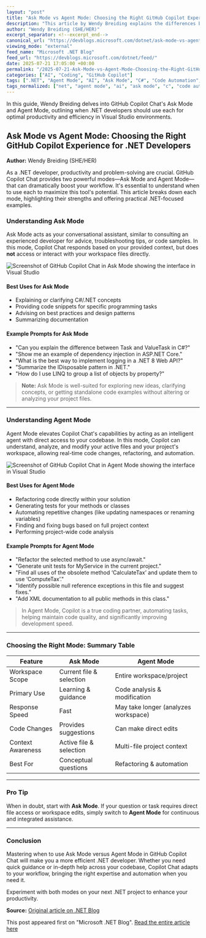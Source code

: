 ```yaml
---
layout: "post"
title: "Ask Mode vs Agent Mode: Choosing the Right GitHub Copilot Experience for .NET Developers"
description: "This article by Wendy Breiding explains the differences between Ask Mode and Agent Mode in GitHub Copilot Chat, providing .NET-specific guidance on when and how to leverage each mode for effective productivity, code assistance, refactoring, and project navigation within Visual Studio and Visual Studio Code."
author: "Wendy Breiding (SHE/HER)"
excerpt_separator: <!--excerpt_end-->
canonical_url: "https://devblogs.microsoft.com/dotnet/ask-mode-vs-agent-mode/"
viewing_mode: "external"
feed_name: "Microsoft .NET Blog"
feed_url: "https://devblogs.microsoft.com/dotnet/feed/"
date: 2025-07-21 17:05:00 +00:00
permalink: "/2025-07-21-Ask-Mode-vs-Agent-Mode-Choosing-the-Right-GitHub-Copilot-Experience-for-NET-Developers.html"
categories: ["AI", "Coding", "GitHub Copilot"]
tags: [".NET", "Agent Mode", "AI", "Ask Mode", "C#", "Code Automation", "Code Refactoring", "Coding", "Copilot", "Copilot Chat", "Developer Productivity", "GitHub Copilot", "News", "Unit Testing", "Visual Studio", "Visual Studio Code"]
tags_normalized: ["net", "agent mode", "ai", "ask mode", "c", "code automation", "code refactoring", "coding", "copilot", "copilot chat", "developer productivity", "github copilot", "news", "unit testing", "visual studio", "visual studio code"]
---
```


In this guide, Wendy Breiding delves into GitHub Copilot Chat's Ask Mode and Agent Mode, outlining when .NET developers should use each for optimal productivity and efficiency in Visual Studio environments.<!--excerpt_end-->

## Ask Mode vs Agent Mode: Choosing the Right GitHub Copilot Experience for .NET Developers

**Author:** Wendy Breiding (SHE/HER)

As a .NET developer, productivity and problem-solving are crucial. GitHub Copilot Chat provides two powerful modes—Ask Mode and Agent Mode—that can dramatically boost your workflow. It's essential to understand when to use each to maximize this tool's potential. This article breaks down each mode, highlighting their strengths and offering practical .NET-focused examples.

### Understanding Ask Mode

Ask Mode acts as your conversational assistant, similar to consulting an experienced developer for advice, troubleshooting tips, or code samples. In this mode, Copilot Chat responds based on your provided context, but does **not** access or interact with your workspace files directly.

![Screenshot of GitHub Copilot Chat in Ask Mode showing the interface in Visual Studio](https://devblogs.microsoft.com/dotnet/wp-content/uploads/sites/10/2025/07/askMode.png)

#### Best Uses for Ask Mode

- Explaining or clarifying C#/.NET concepts
- Providing code snippets for specific programming tasks
- Advising on best practices and design patterns
- Summarizing documentation

#### Example Prompts for Ask Mode

- "Can you explain the difference between Task and ValueTask in C#?"
- "Show me an example of dependency injection in ASP.NET Core."
- "What is the best way to implement logging in a .NET 8 Web API?"
- "Summarize the IDisposable pattern in .NET."
- "How do I use LINQ to group a list of objects by property?"

> **Note:** Ask Mode is well-suited for exploring new ideas, clarifying concepts, or getting standalone code examples without altering or analyzing your project files.

---

### Understanding Agent Mode

Agent Mode elevates Copilot Chat's capabilities by acting as an intelligent agent with direct access to your codebase. In this mode, Copilot can understand, analyze, and modify your active files and your project's workspace, allowing real-time code changes, refactoring, and automation.

![Screenshot of GitHub Copilot Chat in Agent Mode showing the interface in Visual Studio](https://devblogs.microsoft.com/dotnet/wp-content/uploads/sites/10/2025/07/agentMode.png)

#### Best Uses for Agent Mode

- Refactoring code directly within your solution
- Generating tests for your methods or classes
- Automating repetitive changes (like updating namespaces or renaming variables)
- Finding and fixing bugs based on full project context
- Performing project-wide code analysis

#### Example Prompts for Agent Mode

- "Refactor the selected method to use async/await."
- "Generate unit tests for MyService in the current project."
- "Find all uses of the obsolete method ‘CalculateTax’ and update them to use ‘ComputeTax’."
- "Identify possible null reference exceptions in this file and suggest fixes."
- "Add XML documentation to all public methods in this class."

> In Agent Mode, Copilot is a true coding partner, automating tasks, helping maintain code quality, and significantly improving development speed.

---

### Choosing the Right Mode: Summary Table

| Feature             | Ask Mode                     | Agent Mode                           |
|---------------------|------------------------------|--------------------------------------|
| Workspace Scope     | Current file & selection     | Entire workspace/project             |
| Primary Use         | Learning & guidance          | Code analysis & modification         |
| Response Speed      | Fast                         | May take longer (analyzes workspace) |
| Code Changes        | Provides suggestions         | Can make direct edits                |
| Context Awareness   | Active file & selection      | Multi-file project context           |
| Best For            | Conceptual questions         | Refactoring & automation             |

---

### Pro Tip

When in doubt, start with **Ask Mode**. If your question or task requires direct file access or workspace edits, simply switch to **Agent Mode** for continuous and integrated assistance.

---

### Conclusion

Mastering when to use Ask Mode versus Agent Mode in GitHub Copilot Chat will make you a more efficient .NET developer. Whether you need quick guidance or in-depth help across your codebase, Copilot Chat adapts to your workflow, bringing the right expertise and automation when you need it.

Experiment with both modes on your next .NET project to enhance your productivity.

**Source:** [Original article on .NET Blog](https://devblogs.microsoft.com/dotnet/ask-mode-vs-agent-mode/)

This post appeared first on "Microsoft .NET Blog". [Read the entire article here](https://devblogs.microsoft.com/dotnet/ask-mode-vs-agent-mode/)

